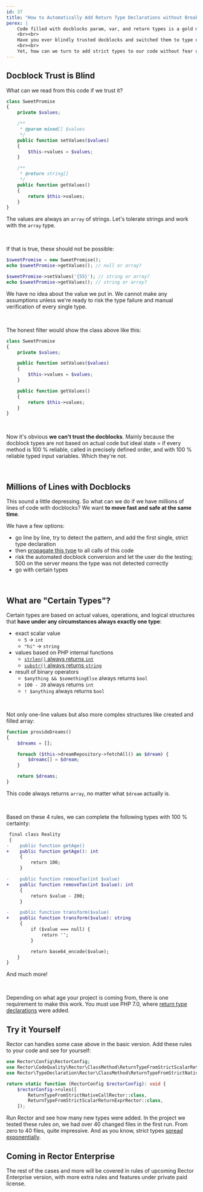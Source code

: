 ```yaml
---
id: 37
title: "How to Automatically Add Return Type Declarations without Breaking Your Code"
perex: |
    Code filled with docblocks param, var, and return types is a gold mine. Not in the meaning of valuable resource, but rather as exploding metal covered with a thin piece of gold, so we grab it without thinking. While these docblocks give us much information about the code, they might be nothing more than a wish, dream, or promise.
    <br><br>
    Have you ever blindly trusted docblocks and switched them to type declarations? Then you know the explosive regression this move brings.
    <br><br>
    Yet, how can we turn to add strict types to our code without fear of breaking it?
---
```


## Docblock Trust is Blind

What can we read from this code if we trust it?

```php
class SweetPromise
{
    private $values;

    /**
     * @param mixed[] $values
     */
    public function setValues($values)
    {
        $this->values = $values;
    }

    /**
     * @return string[]
     */
    public function getValues()
    {
        return $this->values;
    }
}
```

The values are always an `array` of strings. Let's tolerate strings and work with the `array` type.

<br>

If that is true, these should not be possible:

```php
$sweetPromise = new SweetPromise();
echo $sweetPromise->getValues(); // null or array?

$sweetPromise->setValues('{55}'); // string or array?
echo $sweetPromise->getValues(); // string or array?
```

We have no idea about the value we put in. We cannot make any assumptions unless we're ready to risk the type failure and manual verification of every single type.

<br>

The honest filter would show the class above like this:

```php
class SweetPromise
{
    private $values;

    public function setValues($values)
    {
        $this->values = $values;
    }

    public function getValues()
    {
        return $this->values;
    }
}
```

<br>

Now it's obvious **we can't trust the docblocks**. Mainly because the docblock types are not based on actual code but ideal state = if every method is 100 % reliable, called in precisely defined order, and with 100 % reliable typed input variables. Which they're not.

<br>

## Millions of Lines with Docblocks

This sound a little depressing. So what can we do if we have millions of lines of code with docblocks? We want **to move fast and safe at the same time**.

We have a few options:

* go line by line, try to detect the pattern, and add the first single, strict type declaration
* then [propagate this type](/blog/2021/02/15/how-much-does-single-type-declaration-know) to all calls of this code
* risk the automated docblock conversion and let the user do the testing; 500 on the server means the type was not detected correctly
* go with certain types

<br>

## What are "Certain Types"?

Certain types are based on actual values, operations, and logical structures that **have under any circumstances always exactly one type**:

* exact scalar value
    * `5` → `int`
    * `"hi"` → `string`
* values based on PHP internal functions
    * [`strlen()` always returns `int`](https://www.php.net/manual/en/function.strlen.php)
    * [`substr()` always returns `string`](https://www.php.net/manual/en/function.substr.php)
* result of binary operators
    * `$anything && $somethingElse` always returns `bool`
    * `100 - 20` always returns `int`
    * `! $anything` always returns `bool`

<br>

Not only one-line values but also more complex structures like created and filled array:

```php
function provideDreams()
{
    $dreams = [];

    foreach ($this->dreamRepository->fetchAll() as $dream) {
        $dreams[] = $dream;
    }

    return $dreams;
}
```

This code always returns `array`, no matter what `$dream` actually is.

<br>

Based on these 4 rules, we can complete the following types with 100 % certainty:

```diff
 final class Reality
 {
-    public function getAge()
+    public function getAge(): int
     {
         return 100;
     }

-    public function removeTax(int $value)
+    public function removeTax(int $value): int
     {
         return $value - 200;
     }

-    public function transform($value)
+    public function transform($value): string
     {
         if ($value === null) {
             return '';
         }

         return base64_encode($value);
    }
}
```

And much more!

<br>

Depending on what age your project is coming from, there is one requirement to make this work. You must use PHP 7.0, where [return type declarations](https://www.php.net/manual/en/migration70.new-features.php#migration70.new-features.return-type-declarations) were added.

## Try it Yourself

Rector can handles some case above in the basic version. Add these rules to your code and see for yourself:

```php
use Rector\Config\RectorConfig;
use Rector\CodeQuality\Rector\ClassMethod\ReturnTypeFromStrictScalarReturnExprRector;
use Rector\TypeDeclaration\Rector\ClassMethod\ReturnTypeFromStrictNativeCallRector;

return static function (RectorConfig $rectorConfig): void {
    $rectorConfig->rules([
        ReturnTypeFromStrictNativeCallRector::class,
        ReturnTypeFromStrictScalarReturnExprRector::class,
    ]);
```

Run Rector and see how many new types were added. In the project we tested these rules on, we had over 40 changed files in the first run. From zero to 40 files, quite impressive. And as you know, strict types [spread exponentially](/blog/2021/02/15/how-much-does-single-type-declaration-know).

## Coming in Rector Enterprise

The rest of the cases and more will be covered in rules of upcoming Rector Enterprise version, with more extra rules and features under private paid license.
